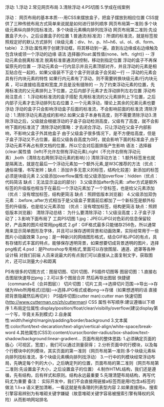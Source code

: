 浮动:
 1.浮动
 2.常见网页布局
 3.清除浮动
 4.PS切图
 5.学成在线案例

 浮动：
  网页布局的基本本质---用CSS来摆放盒子，把盒子摆放到相应位置
  CSS提供了三种传统布局方式简单来说就是如何进行排列顺序
  网页布局第一准则:多个块级元素纵向排列找标准流，多个块级元素横向排列找浮动
  网页布局第二准则:先设置盒子大小，之后设置盒子的位置
  1.普通流(标准流)：所谓的标准流，就是标签按照规定好的默认方式排列（块级元素：div、hr、p、h1~h6、ul、ol、dl、form、table）
  2.浮动:属性用于创建浮动框，将其移动到一遍，直到左边缘或右边缘触及包含块或领一个浮动的边缘
        语法 选择器{float:属性值(none、left、right)}
        -- 浮动元素会脱离标准流
             脱离标准普通流的控制，移动到指定位置
             浮动的盒子不再保留原先的位置
        -- 浮动元素会一行内显示并且元素顶部对齐，并且浮动的元素是相互贴合在一起的，如果父级装不下这个盒子则该盒子会另起一行
        -- 浮动的元素会具有行内块元素的特性 
             如果行内元素有了浮动，则不需要转换块级元素/行内块元素 ，可以直接给高度和宽度,并且是没有缝隙的
        -- 为了约束浮动元素的位置，先用标准流的父元素排列上下位置，之后内部子元素才去浮动排列左右位置
     浮动布局注意点：
       1.浮动和标准流的盒子搭配
        先用标准流的父元素排列上下位置，之后内部子元素才去浮动排列左右位置
       2.一个元素浮动，理论上其余的兄弟元素也要浮动
        浮动的盒子只会影响浮动盒子后面的标准流，不会影响前面的标准流
     清除浮动：1.清除浮动元素造成的影响2.如果父盒子本身有高度，则不需要清除浮动3.清除浮动之后，父级就会根据浮动的子盒子自动检测高度，父级有了高度，就不会影响下面的标准流了
     清除浮动的策略：才去闭合浮动，只让浮动在父盒子内部影响，不影响父盒子外其他盒子
       由于父级盒子很多情况下，是不方便给高度，但是子盒子浮动又不占位置，最后父级各自高度为0时，就会影响下面的标准盒子,由于浮动元素不再占有原文档的位置，所以它会对后面排版产生影响
       语法：选择器{clear:属性值（left(不允许左侧有浮动元素),right（不允许右侧有浮动元素）,both（清除左右两侧浮动元素的影响））}
       清除浮动方法：
          1.额外标签发也就是隔离法，就是在最后一个浮动元素加一个额外元素,是W3C推荐的方法（优点：通俗易懂，书写发辫；缺点：添加许多无意义的标签，结构化较差）新添加的标签必须是块级元素
          2.父级添加overflow属性:给父级添加overflow：hidden（优点：代码简洁 缺点：无法显示溢出的部分）
          3.父级添加after伪元素:  :after方式是额外标签的升级版也相当于在最后一个浮动元素加了一个空标签，也是给父元素添加 （优点：没有增加标签，结构更简洁  缺点：照顾低版本浏览器）
          4.父级添加双伪元素：:before,:after方式相当于是父级盒子里面前后都加了一个新标签是额外标签的升级版，也是给父元素添加 （优点：没有增加标签，结构更简洁  缺点：照顾低版本浏览器）
     清除浮动总结：
        为什么要清除浮动：1.父级没高度；2.子盒子浮动了；3.影响下面布局了
工具PS切图
   1.jpg：JPEG(JPG)对色彩的信息保留较好，产品类的图片经常用jpg格式
   2.gif：GIF格式最多只能储存256色，所以通常用来显示简单图形及字体，并且可以保存透明背景和动画效果，实际经常用于一些图片小动画效果
   3.png：是一种新兴的网络图形格式，结合GIF和JPG的有点，具有存储形式丰富的特点，能够保存透明背景，如果想要切成背景透明的图片，选择png格式
   4.psd：是Photoshop专用格式,里面可以存放图层、通道、遮罩等各种设计稿 对我们前端 人员来说最大的有点我们可以直接从上面复制文字，获取图片，还可以测量大小和距离

   PS有很多的切图方式：图层切图、切片切图、PS插件切图等
      图层切图：1.直接右击图层快速导出png；2.可以多个图层合并 然后再导出图层 快捷键（command+E（合并图层））
      切片切图：切片工具-->选择切片范围-->导出-->存储为Web所用格式(旧版)-->选择JPG格式或者png-->存储（如果想透明的话 直接把背景隐藏然后再切片）
      PS插件切图(cutter man):cutter man 快速切图(http://www.cutterman.cn/zh/cutterman)
CSS 属性书写顺序:建议遵循以下顺序
    1.布局定位属性:display/position/float/clear/visibilly/overflow(建议display第一个写，毕竟关系到模式)
    2.自身属性:width/height/margin/padding/border/background
    3.文本属性:color/font/text-decaration/text-align/vertical-align/white-space/break-word
    4.其他属性(CSS3):content/cursor/border-radius/box-shadow/text-shadow/background:linear-gradient...
页面布局的整体思路:
    1.必须确定页面的版心（可视区，宽度），我们可以通过测量获得；
    2.分析页面中的行模块，以及每个行模块中的列模块，其实页面的第一准则（网页布局第一准则:多个块级元素纵向排列找标准流，多个块级元素横向排列找浮动）
    3.一行中的列模块经常浮动布局，先确定每个列的大小，之后确定列的位置，页面布局的第二准则（网页布局第二准则:先设置盒子大小，之后设置盒子的位置）
    4.制作HTML结构，我们还是遵循，先有结构，后有样式和原则。结构永远最重要
    5.先理清楚布局结构，再写代码尤为重要
    备注：
    实际开发中，我们不会直接用链接a标签而是用li包含a标签的做法
         1.li+a 语义更加清晰，一看这就是有条理的列表型内容
         2.如果直接用a，搜索引擎容易辨别为有堆砌关键字嫌疑（故意堆砌关键字容易被搜索引擎有降权的风险）从而影响网站排名
    